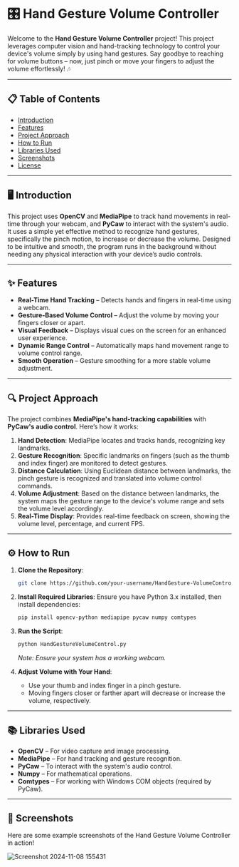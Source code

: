 # 🎛️ Hand Gesture Volume Controller

Welcome to the **Hand Gesture Volume Controller** project! This project leverages computer vision and hand-tracking technology to control your device's volume simply by using hand gestures. Say goodbye to reaching for volume buttons – now, just pinch or move your fingers to adjust the volume effortlessly! 🎶

---

## 📋 Table of Contents
- [Introduction](#introduction)
- [Features](#features)
- [Project Approach](#project-approach)
- [How to Run](#how-to-run)
- [Libraries Used](#libraries-used)
- [Screenshots](#screenshots)
- [License](#license)

---

## 🖥️ Introduction
This project uses **OpenCV** and **MediaPipe** to track hand movements in real-time through your webcam, and **PyCaw** to interact with the system's audio. It uses a simple yet effective method to recognize hand gestures, specifically the pinch motion, to increase or decrease the volume. Designed to be intuitive and smooth, the program runs in the background without needing any physical interaction with your device’s audio controls.

---

## ✨ Features
- **Real-Time Hand Tracking** – Detects hands and fingers in real-time using a webcam.
- **Gesture-Based Volume Control** – Adjust the volume by moving your fingers closer or apart.
- **Visual Feedback** – Displays visual cues on the screen for an enhanced user experience.
- **Dynamic Range Control** – Automatically maps hand movement range to volume control range.
- **Smooth Operation** – Gesture smoothing for a more stable volume adjustment.

---

## 🔍 Project Approach
The project combines **MediaPipe's hand-tracking capabilities** with **PyCaw's audio control**. Here’s how it works:

1. **Hand Detection**: MediaPipe locates and tracks hands, recognizing key landmarks.
2. **Gesture Recognition**: Specific landmarks on fingers (such as the thumb and index finger) are monitored to detect gestures.
3. **Distance Calculation**: Using Euclidean distance between landmarks, the pinch gesture is recognized and translated into volume control commands.
4. **Volume Adjustment**: Based on the distance between landmarks, the system maps the gesture range to the device's volume range and sets the volume level accordingly.
5. **Real-Time Display**: Provides real-time feedback on screen, showing the volume level, percentage, and current FPS.

---

## ⚙️ How to Run
1. **Clone the Repository**:
    ```bash
    git clone https://github.com/your-username/HandGesture-VolumeController.git
    ```

2. **Install Required Libraries**:
    Ensure you have Python 3.x installed, then install dependencies:
    ```bash
    pip install opencv-python mediapipe pycaw numpy comtypes
    ```

3. **Run the Script**:
    ```bash
    python HandGestureVolumeControl.py
    ```
    *Note: Ensure your system has a working webcam.*

4. **Adjust Volume with Your Hand**:
   - Use your thumb and index finger in a pinch gesture.
   - Moving fingers closer or farther apart will decrease or increase the volume, respectively.

---

## 📚 Libraries Used
- **OpenCV** – For video capture and image processing.
- **MediaPipe** – For hand tracking and gesture recognition.
- **PyCaw** – To interact with the system's audio control.
- **Numpy** – For mathematical operations.
- **Comtypes** – For working with Windows COM objects (required by PyCaw).

---

## 📸 Screenshots
Here are some example screenshots of the Hand Gesture Volume Controller in action!

![Screenshot 2024-11-08 155431](https://github.com/user-attachments/assets/b1bcfb7a-57a7-47d7-becd-e0a3f601c1d7)


